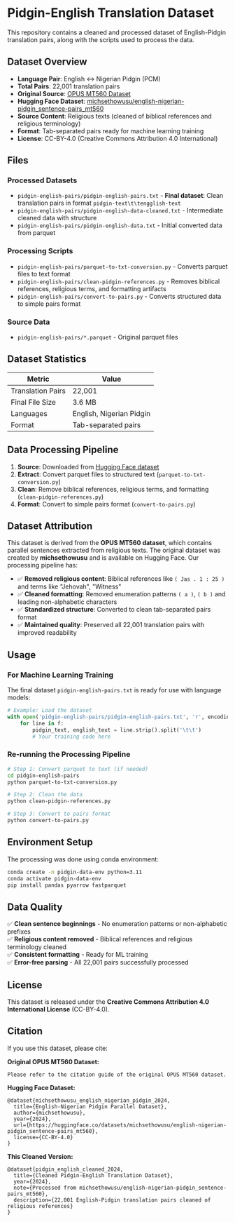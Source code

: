 # Pidgin-English Translation Dataset

This repository contains a cleaned and processed dataset of English-Pidgin translation pairs, along with the scripts used to process the data.

## Dataset Overview

- **Language Pair**: English ↔ Nigerian Pidgin (PCM)
- **Total Pairs**: 22,001 translation pairs
- **Original Source**: [OPUS MT560 Dataset](https://opus.nlpl.eu/MT560)
- **Hugging Face Dataset**: [michsethowusu/english-nigerian-pidgin_sentence-pairs_mt560](https://huggingface.co/datasets/michsethowusu/english-nigerian-pidgin_sentence-pairs_mt560)
- **Source Content**: Religious texts (cleaned of biblical references and religious terminology)
- **Format**: Tab-separated pairs ready for machine learning training
- **License**: CC-BY-4.0 (Creative Commons Attribution 4.0 International)

## Files

### Processed Datasets
- `pidgin-english-pairs/pidgin-english-pairs.txt` - **Final dataset**: Clean translation pairs in format `pidgin-text\t\tengglish-text`
- `pidgin-english-pairs/pidgin-english-data-cleaned.txt` - Intermediate cleaned data with structure
- `pidgin-english-pairs/pidgin-english-data.txt` - Initial converted data from parquet

### Processing Scripts
- `pidgin-english-pairs/parquet-to-txt-conversion.py` - Converts parquet files to text format
- `pidgin-english-pairs/clean-pidgin-references.py` - Removes biblical references, religious terms, and formatting artifacts
- `pidgin-english-pairs/convert-to-pairs.py` - Converts structured data to simple pairs format

### Source Data
- `pidgin-english-pairs/*.parquet` - Original parquet files

## Dataset Statistics

| Metric | Value |
|--------|-------|
| Translation Pairs | 22,001 |
| Final File Size | 3.6 MB |
| Languages | English, Nigerian Pidgin |
| Format | Tab-separated pairs |

## Data Processing Pipeline

1. **Source**: Downloaded from [Hugging Face dataset](https://huggingface.co/datasets/michsethowusu/english-nigerian-pidgin_sentence-pairs_mt560)
2. **Extract**: Convert parquet files to structured text (`parquet-to-txt-conversion.py`)
3. **Clean**: Remove biblical references, religious terms, and formatting (`clean-pidgin-references.py`)
4. **Format**: Convert to simple pairs format (`convert-to-pairs.py`)

## Dataset Attribution

This dataset is derived from the **OPUS MT560 dataset**, which contains parallel sentences extracted from religious texts. The original dataset was created by **michsethowusu** and is available on Hugging Face. Our processing pipeline has:

- ✅ **Removed religious content**: Biblical references like `( Jas . 1 : 25 )` and terms like "Jehovah", "Witness"
- ✅ **Cleaned formatting**: Removed enumeration patterns `( a )`, `( b )` and leading non-alphabetic characters  
- ✅ **Standardized structure**: Converted to clean tab-separated pairs format
- ✅ **Maintained quality**: Preserved all 22,001 translation pairs with improved readability

## Usage

### For Machine Learning Training

The final dataset `pidgin-english-pairs.txt` is ready for use with language models:

```python
# Example: Load the dataset
with open('pidgin-english-pairs/pidgin-english-pairs.txt', 'r', encoding='utf-8') as f:
    for line in f:
        pidgin_text, english_text = line.strip().split('\t\t')
        # Your training code here
```

### Re-running the Processing Pipeline

```bash
# Step 1: Convert parquet to text (if needed)
cd pidgin-english-pairs
python parquet-to-txt-conversion.py

# Step 2: Clean the data
python clean-pidgin-references.py

# Step 3: Convert to pairs format
python convert-to-pairs.py
```

## Environment Setup

The processing was done using conda environment:

```bash
conda create -n pidgin-data-env python=3.11
conda activate pidgin-data-env
pip install pandas pyarrow fastparquet
```

## Data Quality

✅ **Clean sentence beginnings** - No enumeration patterns or non-alphabetic prefixes  
✅ **Religious content removed** - Biblical references and religious terminology cleaned  
✅ **Consistent formatting** - Ready for ML training  
✅ **Error-free parsing** - All 22,001 pairs successfully processed  

## License

This dataset is released under the **Creative Commons Attribution 4.0 International License** (CC-BY-4.0).

## Citation

If you use this dataset, please cite:

**Original OPUS MT560 Dataset:**
```
Please refer to the citation guide of the original OPUS MT560 dataset.
```

**Hugging Face Dataset:**
```
@dataset{michsethowusu_english_nigerian_pidgin_2024,
  title={English-Nigerian Pidgin Parallel Dataset},
  author={michsethowusu},
  year={2024},
  url={https://huggingface.co/datasets/michsethowusu/english-nigerian-pidgin_sentence-pairs_mt560},
  license={CC-BY-4.0}
}
```

**This Cleaned Version:**
```
@dataset{pidgin_english_cleaned_2024,
  title={Cleaned Pidgin-English Translation Dataset},
  year={2024},
  note={Processed from michsethowusu/english-nigerian-pidgin_sentence-pairs_mt560},
  description={22,001 English-Pidgin translation pairs cleaned of religious references}
}
```
